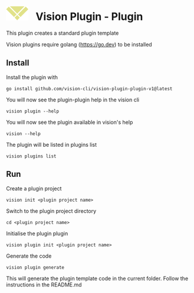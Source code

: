 # ![logo](./images/vision-logo.svg "Vision") &nbsp; Vision Plugin - Plugin

This plugin creates a standard plugin template

Vision plugins require golang (https://go.dev) to be installed

## Install

Install the plugin with

```
go install github.com/vision-cli/vision-plugin-plugin-v1@latest
```

You will now see the plugin-plugin help in the vision cli

```
vision plugin --help
```

You will now see the plugin available in vision's help

```
vision --help
```

The plugin will be listed in plugins list

```
vision plugins list
```

## Run

Create a plugin project

```
vision init <plugin project name>
```

Switch to the plugin project directory

```
cd <plugin project name>
```

Initialise the plugin plugin

```
vision plugin init <plugin project name>
```

Generate the code

```
vision plugin generate
```

This will generate the plugin template code in the current folder. Follow the instructions in the README.md

